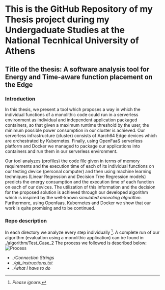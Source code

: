 # This is the GitHub Repository of my Thesis project during my Undergaduate Studies at the National Tecnhical University of Athens
## Title of the thesis: A software analysis tool for Energy and Time-aware function placement on the Edge 
### Introduction

In this thesis, we present a tool which proposes a way in which the individual functions of a monolithic code could run in a serverless environment as individual and independent application packaged containers, so that given a maximum runtime threshold by the user, the minimum possible power consumption in our cluster is achieved. Our serverless infrastructure (cluster) consists of Aarch64 Edge devices which are orchestrated by Kubernetes. Finally, using OpenFaaS serverless platform and Docker we managed to package our applications into containers and run them in our serverless environment.

Our tool analyzes (profiles) the code file given in terms of memory requirements and the execution time of each of its individual functions on our testing device (personal computer) and then using machine learning techniques (Linear Regression and Decision Tree Regression models) predicts the energy consumption and the execution time of each function on each of our devices. The utilization of this information and the decision for the proposed solution is achieved through our developed algorithm which is inspired by the well-known *simulated annealing algorithm*. Furthermore, using Openfaas, Kubernetes and Docker we show that our work is quite promising and to be continued.

### Repo description
In each directory we analyze every step individually [^1]. A complete run of our algorithm (evaluation using a monolithic application) can be found in ./algorithm/Test_Case_2
The process we followed is described below:
![Process](https://user-images.githubusercontent.com/77551993/148932896-f9d72a83-c58a-4468-af03-90000c5ae7f2.png)

[^1]: *Please ignore:*
   - *./Connection Strings*
   - *./git_instructions.txt*
   - *./what I have to do*
